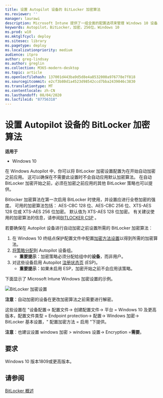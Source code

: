 ```yaml
---
title: 设置 Autopilot 设备的 BitLocker 加密算法
ms.reviewer: ''
manager: laurawi
description: Microsoft Intune 提供了一组全面的配置选项来管理 Windows 10 设备上的 BitLocker。
keywords: Autopilot，BitLocker，加密，256位，Windows 10
ms.prod: w10
ms.mktglfcycl: deploy
ms.sitesec: library
ms.pagetype: deploy
ms.localizationpriority: medium
audience: itpro
author: greg-lindsay
ms.author: greglin
ms.collection: M365-modern-desktop
ms.topic: article
ms.openlocfilehash: 137001d443ba9d5d8e4a8532000a976778e7f818
ms.sourcegitcommit: e2cf3b80d1a4523d98542ccd7bba2439046c3830
ms.translationtype: MT
ms.contentlocale: zh-CN
ms.lasthandoff: 08/04/2020
ms.locfileid: "87756318"
---
```

# <a name="setting-the-bitlocker-encryption-algorithm-for-autopilot-devices"></a>设置 Autopilot 设备的 BitLocker 加密算法

**适用于**

-   Windows 10

在 Windows Autopilot 中，你可以将 BitLocker 加密设置配置为在开始自动加密之前应用。 这可以确保在不需要此设置时不会自动应用默认加密算法。 在自动 BitLocker 加密开始之前，必须在加密之前应用的其他 BitLocker 策略也可以提供。 

Bitlocker 加密算法在第一次启用 BitLocker 时使用，并设置应进行全卷加密的强度。 可用的加密算法包括： AES-CBC 128 位、AES-CBC 256 位、XTS-AES 128 位或 XTS-AES 256 位加密。 默认值为 XTS-AES 128 位加密。 有关建议使用的加密算法的信息，请参阅[BITLOCKER CSP](https://docs.microsoft.com/windows/client-management/mdm/bitlocker-csp) 。

若要确保在 Autopilot 设备进行自动加密之前设置所需的 BitLocker 加密算法：

1. 在 Windows 10 终结点保护配置文件中配置[加密方法设置](https://docs.microsoft.com/intune/endpoint-protection-windows-10#windows-encryption)以得到所需的加密算法。 
2. [将策略分配](https://docs.microsoft.com/intune/device-profile-assign)到 Autopilot 设备组。 
    - **重要提示**：加密策略必须分配给组中的**设备**，而非用户。
3. 对这些设备启用 Autopilot [注册状态页](enrollment-status.md) (ESP)。 
    - **重要提示**：如果未启用 ESP，加密开始之前不会应用该策略。

下面显示了 Microsoft Intune Windows 加密设置的示例。

   ![BitLocker 加密设置](images/bitlocker-encryption.png)

**注意**：自动加密的设备在更改加密算法之前需要进行解密。

这些设置在 "设备配置-> 配置文件-> 创建配置文件-> 平台 = Windows 10 及更高版本，配置文件类型 = Endpoint protection-> 配置-> Windows 加密-> BitLocker 基本设置，" 配置加密方法 = 启用 "下提供。

**注意**：也建议设置 windows 加密 > windows 设置-> Encryption =**需要**。

## <a name="requirements"></a>要求

Windows 10 版本1809或更高版本。

## <a name="see-also"></a>请参阅

[BitLocker 概述](https://docs.microsoft.com/windows/security/information-protection/bitlocker/bitlocker-overview)
